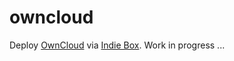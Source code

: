 owncloud
========

Deploy [OwnCloud](http://owncloud.org/) via [Indie Box](http://indieboxproject.org/). Work in progress ...
